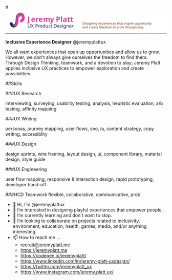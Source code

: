 #<img src="https://raw.githubusercontent.com/jeremyplattux/jeremyplattux/main/jp-githubheader2021.svg" alt="Jeremy Platt, UX Product Designer: Designing experiences that inspire opportunity and create freedom to grow through play." />

**Inclusive Experience Designer**
@jeremyplattux

We all want experiences that open up opportunities and allow us to grow. However, we don't always give ourselves the freedom to find them.  Through Design Thinking, teamwork, and a devotion to play; Jeremy Platt applies inclusive UX practices to empower exploration and create possibilities.

<div style="float:left;">
##Skills
  
  ###UX Research
  
  interviewing, surveying, usability testing, analysis,
heuristic evaluation, a/b testing, affinity mapping
  
  ###UX Writing

  personas, journey mapping, user flows, seo, ia,
content strategy, copy writing, accessiblity

  ###UX Design

  design sprints, wire framing, layout design, ui,
component library, material design, style guide

  ###UX Engineering

  user flow mapping, responsive & interaction
design, rapid prototyping, developer hand-off

  ###HCD Teamwork
flexible, collaborative, communicative, prob
  
</div>

<div style="">

  ---
- 👋 Hi, I’m @jeremyplattux
- 👀 I’m interested in designing playful experiences that empower people.
- 🌱 I’m currently learning and don't want to stop.
- 💞️ I’m looking to collaborate on projects related to inclusivity, environment, education, health, games, media, and/or anything interesting.
- 📫 How to reach me ... 
  - recruit@jeremyplatt.me
  - https://jeremyplatt.me
  - https://codepen.io/jeremyplatt/
  - https://www.linkedin.com/in/jeremy-platt-uxdesign/
  - https://twitter.com/jeremyplatt_ux
  - https://www.instagram.com/jeremy.platt.ux/ 
  
 </div>


